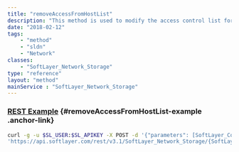 ```yaml
---
title: "removeAccessFromHostList"
description: "This method is used to modify the access control list for this Storage volume.  The [[SoftLayer_Hardware|SoftLayer_Virtual_Guest|SoftLayer_Network_Subnet|SoftLayer_Network_Subnet_IpAddress]] objects which have been allowed access to this storage will be listed in the [[allowedHardware|allowedVirtualGuests|allowedSubnets|allowedIpAddresses]] property of this storage volume. "
date: "2018-02-12"
tags:
    - "method"
    - "sldn"
    - "Network"
classes:
    - "SoftLayer_Network_Storage"
type: "reference"
layout: "method"
mainService : "SoftLayer_Network_Storage"
---
```


### [REST Example](#removeAccessFromHostList-example) <a href="/article/rest/"><i class="fas fa-question"></i></a> {#removeAccessFromHostList-example .anchor-link} 
```bash
curl -g -u $SL_USER:$SL_APIKEY -X POST -d '{"parameters": [SoftLayer_Container_Network_Storage_Host]}' \
'https://api.softlayer.com/rest/v3.1/SoftLayer_Network_Storage/{SoftLayer_Network_StorageID}/removeAccessFromHostList'
```
